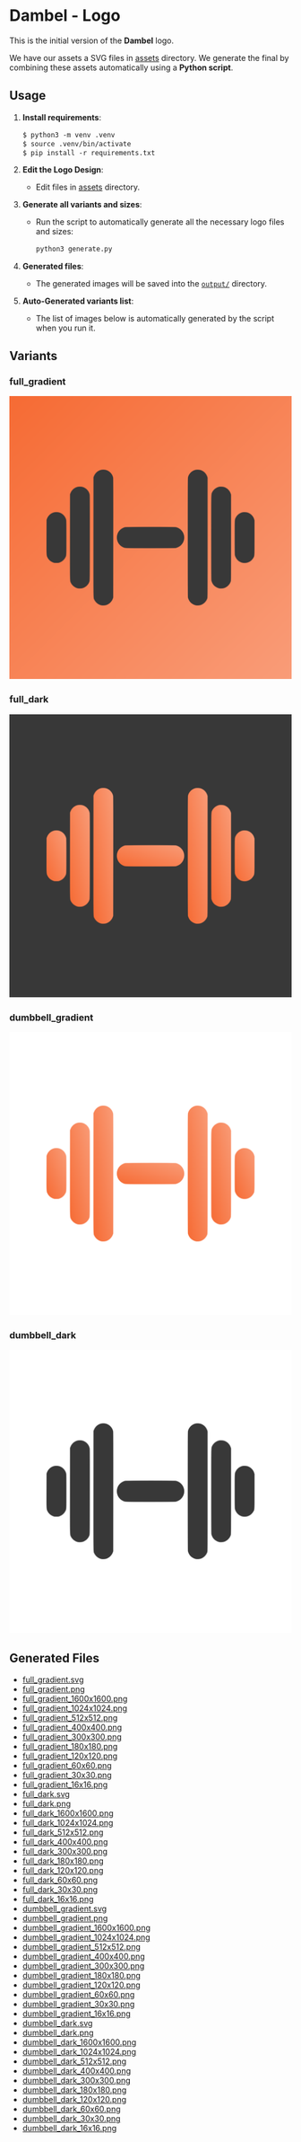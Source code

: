 # Dambel - Logo
This is the initial version of the **Dambel** logo.

We have our assets a SVG files in [assets](assets/) directory.
We generate the final by combining these assets automatically using a **Python script**.

## Usage

1. **Install requirements**:
   ```shell
   $ python3 -m venv .venv
   $ source .venv/bin/activate
   $ pip install -r requirements.txt
   ```

2. **Edit the Logo Design**:
   - Edit files in [assets](assets/) directory.

3. **Generate all variants and sizes**:
   - Run the script to automatically generate all the necessary logo files and sizes:
     ```bash
     python3 generate.py
     ```

4. **Generated files**:
   - The generated images will be saved into the [`output/`](output/) directory.

5. **Auto-Generated variants list**:
   - The list of images below is automatically generated by the script when you run it.

## Variants

### full_gradient
![Full_Gradient Logo](output/full_gradient.png)

### full_dark
![Full_Dark Logo](output/full_dark.png)

### dumbbell_gradient
![Dumbbell_Gradient Logo](output/dumbbell_gradient.png)

### dumbbell_dark
![Dumbbell_Dark Logo](output/dumbbell_dark.png)

## Generated Files

- [full_gradient.svg](output/full_gradient.svg)
- [full_gradient.png](output/full_gradient.png)
- [full_gradient_1600x1600.png](output/full_gradient_1600x1600.png)
- [full_gradient_1024x1024.png](output/full_gradient_1024x1024.png)
- [full_gradient_512x512.png](output/full_gradient_512x512.png)
- [full_gradient_400x400.png](output/full_gradient_400x400.png)
- [full_gradient_300x300.png](output/full_gradient_300x300.png)
- [full_gradient_180x180.png](output/full_gradient_180x180.png)
- [full_gradient_120x120.png](output/full_gradient_120x120.png)
- [full_gradient_60x60.png](output/full_gradient_60x60.png)
- [full_gradient_30x30.png](output/full_gradient_30x30.png)
- [full_gradient_16x16.png](output/full_gradient_16x16.png)
- [full_dark.svg](output/full_dark.svg)
- [full_dark.png](output/full_dark.png)
- [full_dark_1600x1600.png](output/full_dark_1600x1600.png)
- [full_dark_1024x1024.png](output/full_dark_1024x1024.png)
- [full_dark_512x512.png](output/full_dark_512x512.png)
- [full_dark_400x400.png](output/full_dark_400x400.png)
- [full_dark_300x300.png](output/full_dark_300x300.png)
- [full_dark_180x180.png](output/full_dark_180x180.png)
- [full_dark_120x120.png](output/full_dark_120x120.png)
- [full_dark_60x60.png](output/full_dark_60x60.png)
- [full_dark_30x30.png](output/full_dark_30x30.png)
- [full_dark_16x16.png](output/full_dark_16x16.png)
- [dumbbell_gradient.svg](output/dumbbell_gradient.svg)
- [dumbbell_gradient.png](output/dumbbell_gradient.png)
- [dumbbell_gradient_1600x1600.png](output/dumbbell_gradient_1600x1600.png)
- [dumbbell_gradient_1024x1024.png](output/dumbbell_gradient_1024x1024.png)
- [dumbbell_gradient_512x512.png](output/dumbbell_gradient_512x512.png)
- [dumbbell_gradient_400x400.png](output/dumbbell_gradient_400x400.png)
- [dumbbell_gradient_300x300.png](output/dumbbell_gradient_300x300.png)
- [dumbbell_gradient_180x180.png](output/dumbbell_gradient_180x180.png)
- [dumbbell_gradient_120x120.png](output/dumbbell_gradient_120x120.png)
- [dumbbell_gradient_60x60.png](output/dumbbell_gradient_60x60.png)
- [dumbbell_gradient_30x30.png](output/dumbbell_gradient_30x30.png)
- [dumbbell_gradient_16x16.png](output/dumbbell_gradient_16x16.png)
- [dumbbell_dark.svg](output/dumbbell_dark.svg)
- [dumbbell_dark.png](output/dumbbell_dark.png)
- [dumbbell_dark_1600x1600.png](output/dumbbell_dark_1600x1600.png)
- [dumbbell_dark_1024x1024.png](output/dumbbell_dark_1024x1024.png)
- [dumbbell_dark_512x512.png](output/dumbbell_dark_512x512.png)
- [dumbbell_dark_400x400.png](output/dumbbell_dark_400x400.png)
- [dumbbell_dark_300x300.png](output/dumbbell_dark_300x300.png)
- [dumbbell_dark_180x180.png](output/dumbbell_dark_180x180.png)
- [dumbbell_dark_120x120.png](output/dumbbell_dark_120x120.png)
- [dumbbell_dark_60x60.png](output/dumbbell_dark_60x60.png)
- [dumbbell_dark_30x30.png](output/dumbbell_dark_30x30.png)
- [dumbbell_dark_16x16.png](output/dumbbell_dark_16x16.png)
